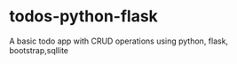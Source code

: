 # todos-python-flask
A basic todo app with CRUD operations using python, flask, bootstrap,sqllite


